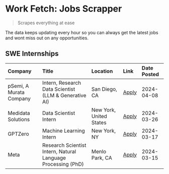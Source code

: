 # Work Fetch: Jobs Scrapper
> Scrapes everything at ease

The data keeps updating every hour so you can always get the latest jobs and wont miss out on any opportunities.

## SWE Internships
<!--START_SECTION:workfetch-->
| Company                 | Title                                                        | Location                | Link                                                                                                                                                                                                                                                                           | Date Posted   |
|:------------------------|:-------------------------------------------------------------|:------------------------|:-------------------------------------------------------------------------------------------------------------------------------------------------------------------------------------------------------------------------------------------------------------------------------|:--------------|
| pSemi, A Murata Company | Intern, Research Data Scientist (LLM & Generative AI)        | San Diego, CA           | [Apply](https://www.linkedin.com/jobs/view/intern-research-data-scientist-llm-generative-ai-at-psemi-a-murata-company-3887074168?position=3&pageNum=0&refId=jZ%2FKFOyNeFv%2BIM5KCCQO0g%3D%3D&trackingId=WrY35x3tuLei44nCGRoOHg%3D%3D&trk=public_jobs_jserp-result_search-card) | 2024-04-08    |
| Medidata Solutions      | Data Scientist Intern                                        | New York, United States | [Apply](https://www.linkedin.com/jobs/view/data-scientist-intern-at-medidata-solutions-3810253704?position=8&pageNum=0&refId=jZ%2FKFOyNeFv%2BIM5KCCQO0g%3D%3D&trackingId=dVg24kgddygQ0bS78TLgfw%3D%3D&trk=public_jobs_jserp-result_search-card)                                | 2024-03-26    |
| GPTZero                 | Machine Learning Intern                                      | New York, NY            | [Apply](https://www.linkedin.com/jobs/view/machine-learning-intern-at-gptzero-3860723963?position=7&pageNum=0&refId=jZ%2FKFOyNeFv%2BIM5KCCQO0g%3D%3D&trackingId=%2FWXzZgen%2BHH%2FND7HqgwLFw%3D%3D&trk=public_jobs_jserp-result_search-card)                                   | 2024-03-17    |
| Meta                    | Research Scientist Intern, Natural Language Processing (PhD) | Menlo Park, CA          | [Apply](https://www.linkedin.com/jobs/view/research-scientist-intern-natural-language-processing-phd-at-meta-3858718375?position=9&pageNum=0&refId=jZ%2FKFOyNeFv%2BIM5KCCQO0g%3D%3D&trackingId=i5bxNnBa4MujNXUUaSOvPw%3D%3D&trk=public_jobs_jserp-result_search-card)          | 2024-03-15    |
<!--END_SECTION:workfetch-->
